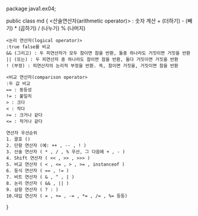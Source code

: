 package java1.ex04;

public class md {
    <산술연산자(arithmetic operator)>
    : 숫자 계산
    + (더하기)
    - (빼기)
    * (곱하기)
    / (나누기)
    % (나머지)

    <논리 연산자(logical operator)>
    :true false를 비교
    && (그리고) : 두 피연산자가 모두 참이면 참을 반환, 둘중 하나라도 거짓이면 거짓을 반환
    || (또는) : 두 피연산자 중 하나라도 참이면 참을 반환, 둘다 거짓이면 거짓을 반환
    ! (부정) : 피연산자의 논리적 부정을 반환. 즉, 참이면 거짓을, 거짓이면 참을 반환

    <비교 연산자(comparison operator>
    :두 값 비교
    == : 동등성 
    != : 불일치 
    > : 크다 
    < : 작다 
    >= : 크거나 같다 
    <= : 작거나 같다

    연산자 우선순위
    1. 괄호 ()
    2. 단항 연산자 (예: ++ , -- , ! )
    3. 산술 연산자 ( * , / , % 우선, 그 다음에 + , - )
    4. Shift 연산자 ( << , >> , >>> )
    5. 비교 연산자 ( < , <= , > , >= , instanceof )
    6. 등식 연산자 ( == , != )
    7. 비트 연산자 ( & , ^ , | )
    8. 논리 연산자 ( && , || )
    9. 삼항 연산자 ( ? : )
    10.대입 연산자 ( = , += , -= , *= , /= , %= 등등)
    
    
   }
